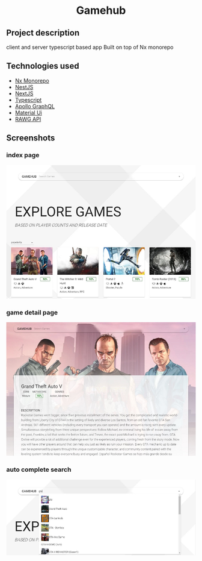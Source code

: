 <div align="center">

# Gamehub

</div>

## Project description

client and server typescript based app Built on top of Nx monorepo

## Technologies used

- [Nx Monorepo](https://nx.dev/)
- [NestJS](https://nestjs.com/)
- [NextJS](https://nextjs.org/)
- [Typescript](https://www.typescriptlang.org/)
- [Apollo GraphQL](https://www.apollographql.com/)
- [Material Ui](https://https://mui.com/)
- [RAWG API](https://rawg.io/apidocs)

## Screenshots

### index page

<img src="./assets/index.jpg" height="auto" />

### game detail page

<img src="./assets/game-detail.jpg" height="auto" />

### auto complete search

<img src="./assets/search-game.jpg" height="auto" />
